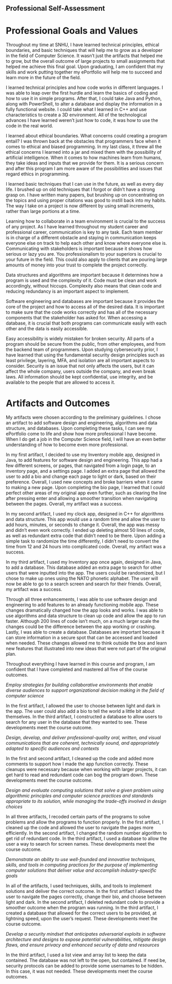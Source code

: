 ## **Professional Self-Assessment**

# **Professional Goals and Values**
Throughout my time at SNHU, I have learned technical principles, ethical boundaries, and basic techniques that will help me to grow as a developer in the field of Computer Science. It wasn’t just the artifacts that helped me to grow, but the overall outcome of large projects to small assignments that helped me achieve this final goal. Upon graduating, I am confident that my skills and work putting together my ePortfolio will help me to succeed and learn more in the future of the field.

I learned technical principles and how code works in different languages. I was able to leap over the first hurdle and learn the basics of coding and how to use it in simple programs. After that, I could take Java and Python, along with PowerShell, to alter a database and display the information in a fully functional website. I could take what I learned in C++ and use characteristics to create a 3D environment. All of the technological advances I have learned weren’t just how to code, it was how to use the code in the real world.

I learned about ethical boundaries. What concerns could creating a program entail? I was thrown back at the obstacles that programmers face when it comes to ethical and biased programming. In my last class, it threw all the ethical concerns I learned into a jar and mixed them with the possibility of artificial intelligence. When it comes to how machines learn from humans, they take ideas and inputs that we provide for them. It is a serious concern and after this program I am more aware of the possibilities and issues that regard ethics in programming.

I learned basic techniques that I can use in the future, as well as every day life. I brushed up on old techniques that I forgot or didn’t have a strong grasp on. I have written many papers, but brushing up on concentrating on the topics and using proper citations was good to instill back into my habits. The way I take on a project is now different by using small increments, rather than large portions at a time.

Learning how to collaborate in a team environment is crucial to the success of any project. As I have learned throughout my student career and professional career, communication is key to any task. Each team member is in charge of a different obstacle and staying in communication keeps everyone else on track to help each other and know where everyone else is. Communicating with stakeholders is important because it shows how serious or lazy you are. You professionalism to your superiors is crucial to your future in the field. This could also apply to clients that are pouring large amounts of money into your trust to complete the project correctly. 

Data structures and algorithms are important because it determines how a program is used and the complexity of it. Code must be clean and work accordingly, without hiccups. Complexity also means that clean code and reducing redundancy is an important aspect to implement.

Software engineering and databases are important because it provides the core of the project and how to access all of the desired data. It is important to make sure that the code works correctly and has all of the necessary components that the stakeholder has asked for. When accessing a database, it is crucial that both programs can communicate easily with each other and the data is easily accessible.

Easy accessibility is widely mistaken for broken security. All parts of a program should be secure from the public, from other employees, and from the backend team of programmers. Upon studying cybersecurity prior, I have learned that using the fundamental security design principles such as least privilege, layering, MFA, and isolation are all important aspects to consider. Security is an issue that not only affects the users, but it can affect the whole company, users outside the company, and even break laws. All information should be kept confidential, use integrity, and be available to the people that are allowed to access it.

# **Artifacts and Outcomes**
My artifacts were chosen according to the preliminary guidelines. I chose an artifact to add software design and engineering, algorithms and data structure, and databases. Upon completing these tasks, I can see my ePortfolio come to life and show how more professional I have become. When I do get a job in the Computer Science field, I will have an even better understanding of how to become even more professional.

In my first artifact, I decided to use my Inventory mobile app, designed in Java, to add features for software design and engineering. This app had a few different screens, or pages, that navigated from a login page, to an inventory page, and a settings page. I added an extra page that allowed the user to add a bio and change each page to light or dark, based on their preference. Overall, I used new concepts and broke barriers when it came to making a new page. Upon completing the bio page, I learned that I could perfect other areas of my original app even further, such as clearing the line after pressing enter and allowing a smoother transition when navigating between the pages. Overall, my artifact was a success.

In my second artifact, I used my clock app, designed in C++ for algorithms and data structure. This app would use a random time and allow the user to add hours, minutes, or seconds to change it. Overall, the app was messy and didn’t even work correctly. I ended up deleting almost 50 lines of code, as well as redundant extra code that didn’t need to be there. Upon adding a simple task to randomize the time differently, I didn’t need to convert the time from 12 and 24 hours into complicated code. Overall, my artifact was a success.

In my third artifact, I used my Inventory app once again, designed in Java, to add a database. This database added an extra page to search for other users that were inputted into the app. The users could be randomized, but I chose to make up ones using the NATO phonetic alphabet. The user will now be able to go to a search screen and search for their friends. Overall, my artifact was a success.

Through all three enhancements, I was able to use software design and engineering to add features to an already functioning mobile app. These changes dramatically changed how the app looks and works. I was able to use algorithms and data structure to clean up code and allow the app to run faster. Although 200 lines of code isn’t much, on a much larger scale the changes could be the difference between the app working or crashing. Lastly, I was able to create a database. Databases are important because it can store information in a secure spot that can be accessed and loaded when needed. These changes allowed me to think outside the box and learn new features that illustrated into new ideas that were not part of the original plan.

Throughout everything I have learned in this course and program, I am confident that I have completed and mastered all five of the course outcomes.

*Employ strategies for building collaborative environments that enable diverse audiences to support organizational decision making in the field of computer science*

In the first artifact, I allowed the user to choose between light and dark in the app. The user could also add a bio to tell the world a little bit about themselves. In the third artifact, I constructed a database to allow users to search for any user in the database that they wanted to see. These developments meet the course outcome.

*Design, develop, and deliver professional-quality oral, written, and visual communications that are coherent, technically sound, and appropriately adapted to specific audiences and contexts*

In the first and second artifact, I cleaned up the code and added more comments to support how I made the app function correctly. These cleanups were necessary because when working with larger projects, it can get hard to read and redundant code can bog the program down. These developments meet the course outcome.

*Design and evaluate computing solutions that solve a given problem using algorithmic principles and computer science practices and standards appropriate to its solution, while managing the trade-offs involved in design choices*

In all three artifacts, I recoded certain parts of the programs to solve problems and allow the programs to function properly. In the first artifact, I cleaned up the code and allowed the user to navigate the pages more efficiently. In the second artifact, I changed the random number algorithm to get rid of redundant code. In the third artifact, I used a database to allow the user a way to search for screen names. These developments meet the course outcome.

*Demonstrate an ability to use well-founded and innovative techniques, skills, and tools in computing practices for the purpose of implementing computer solutions that deliver value and accomplish industry-specific goals*

In all of the artifacts, I used techniques, skills, and tools to implement solutions and deliver the correct outcome. In the first artifact I allowed the user to navigate the pages correctly, change their bio, and choose between light and dark. In the second artifact, I deleted redundant code to provide a smoother outcome when the program was running. In the third artifact, I created a database that allowed for the correct users to be provided, at lightning speed, upon the user’s request. These developments meet the course outcome. 

*Develop a security mindset that anticipates adversarial exploits in software architecture and designs to expose potential vulnerabilities, mitigate design flaws, and ensure privacy and enhanced security of data and resources*

In the third artifact, I used a list view and array list to keep the data contained. The database was not left to the open, but contained. If need be, security protocols can be added to provide some usernames to be hidden. In this case, it was not needed. These developments meet the course outcomes.
